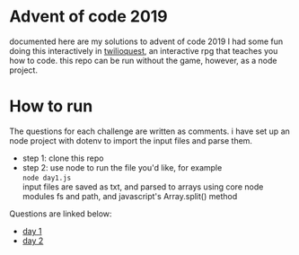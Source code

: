 # Advent of code 2019

documented here are my solutions to advent of code 2019
I had some fun doing this interactively in [twilioquest](https://twilio.com/quest), an interactive rpg that teaches you how to code.
this repo can be run without the game, however, as a node project.

# How to run

The questions for each challenge are written as comments.
i have set up an node project with dotenv to import the input files and parse them.

- step 1: clone this repo
- step 2: use node to run the file you'd like, for example  
  `node day1.js`  
   input files are saved as txt, and parsed to arrays using core node modules fs and path, and javascript's Array.split() method

Questions are linked below:

- [day 1](https://adventofcode.com/2019/day/1)
- [day 2](https://adventofcode.com/2019/day/2)
